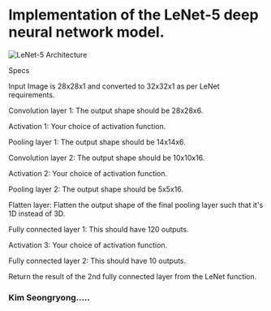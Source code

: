 # Implementation of the LeNet-5 deep neural network model.

![LeNet-5 Architecture](lenet.png)

Specs

Input Image is 28x28x1 and converted to 32x32x1 as per LeNet requirements.

Convolution layer 1: The output shape should be 28x28x6.

Activation 1: Your choice of activation function.

Pooling layer 1: The output shape should be 14x14x6.

Convolution layer 2: The output shape should be 10x10x16.

Activation 2: Your choice of activation function.

Pooling layer 2: The output shape should be 5x5x16.

Flatten layer: Flatten the output shape of the final pooling layer such that it's 1D instead of 3D.

Fully connected layer 1: This should have 120 outputs.

Activation 3: Your choice of activation function.

Fully connected layer 2: This should have 10 outputs.

Return the result of the 2nd fully connected layer from the LeNet function.

### Kim Seongryong.....
